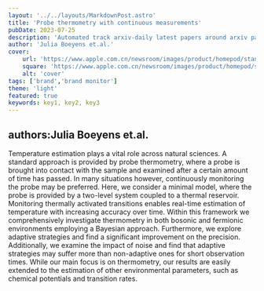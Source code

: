 ---layout: '../../layouts/MarkdownPost.astro'title: 'Probe thermometry with continuous measurements'pubDate: 2023-07-25description: 'Automated track arxiv-daily latest papers around arxiv paper daily template'author: 'Julia Boeyens et.al.'cover:    url: 'https://www.apple.com.cn/newsroom/images/product/homepod/standard/Apple-HomePod-hero-230118_big.jpg.large_2x.jpg'    square: 'https://www.apple.com.cn/newsroom/images/product/homepod/standard/Apple-HomePod-hero-230118_big.jpg.large_2x.jpg'    alt: 'cover'tags: ['brand','brand monitor']theme: 'light'featured: truekeywords: key1, key2, key3---## authors:Julia Boeyens et.al. Temperature estimation plays a vital role across natural sciences. A standard approach is provided by probe thermometry, where a probe is brought into contact with the sample and examined after a certain amount of time has passed. In many situations however, continuously monitoring the probe may be preferred. Here, we consider a minimal model, where the probe is provided by a two-level system coupled to a thermal reservoir. Monitoring thermally activated transitions enables real-time estimation of temperature with increasing accuracy over time. Within this framework we comprehensively investigate thermometry in both bosonic and fermionic environments employing a Bayesian approach. Furthermore, we explore adaptive strategies and find a significant improvement on the precision. Additionally, we examine the impact of noise and find that adaptive strategies may suffer more than non-adaptive ones for short observation times. While our main focus is on thermometry, our results are easily extended to the estimation of other environmental parameters, such as chemical potentials and transition rates.
